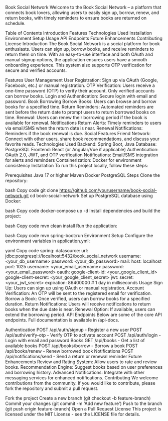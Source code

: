 Book Social Network
Welcome to the Book Social Network – a platform that connects book lovers, allowing users to easily sign up, borrow, renew, and return books, with timely reminders to ensure books are returned on schedule.

Table of Contents
Introduction
Features
Technologies Used
Installation
Environment Setup
Usage
API Endpoints
Future Enhancements
Contributing
License
Introduction
The Book Social Network is a social platform for book enthusiasts. Users can sign up, borrow books, and receive reminders to return them on time. With an easy-to-use interface and both OAuth and manual signup options, the application ensures users have a smooth onboarding experience. This system also supports OTP verification for secure and verified accounts.

Features
User Management
User Registration: Sign up via OAuth (Google, Facebook, etc.) or manual registration.
OTP Verification: Users receive a one-time password (OTP) to verify their account. Only verified accounts can borrow books.
Login and Authentication: Secure login with email and password.
Book Borrowing
Borrow Books: Users can browse and borrow books for a specified time.
Return Reminders: Automated reminders are sent before the return date to prompt users to return borrowed books on time.
Renewal: Users can renew their borrowing period if the book is available for renewal.
Notifications
Return Alerts: Timely reminders to users via email/SMS when the return date is near.
Renewal Notifications: Reminders if the book renewal is due.
Social Features
Friend Network: Connect with other users, share book recommendations, and discuss your favorite reads.
Technologies Used
Backend: Spring Boot, Java
Database: PostgreSQL
Frontend: React (or Angular/Vue if applicable)
Authentication: OAuth 2.0, JWT, and OTP verification
Notifications: Email/SMS integration for alerts and reminders
Containerization: Docker for environment consistency
Installation
To run this project locally, follow these steps:

Prerequisites
Java 17 or higher
Maven
Docker
PostgreSQL
Steps
Clone the repository:

bash
Copy code
git clone https://github.com/yourusername/book-social-network.git
cd book-social-network
Set up PostgreSQL database using Docker:

bash
Copy code
docker-compose up -d
Install dependencies and build the project:

bash
Copy code
mvn clean install
Run the application:

bash
Copy code
mvn spring-boot:run
Environment Setup
Configure the environment variables in application.yml:

yaml
Copy code
spring:
  datasource:
    url: jdbc:postgresql://localhost:5432/book_social_network
    username: <your_db_username>
    password: <your_db_password>
  mail:
    host: localhost
    port: 1025
    username: <your_email_username>
    password: <your_email_password>
  oauth:
    google-client-id: <your_google_client_id>
    google-client-secret: <your_google_client_secret>
jwt:
  secret: <your_jwt_secret>
  expiration: 86400000  # 1 day in milliseconds
Usage
Sign Up: Users can sign up using OAuth or manual registration.
Account Verification: An OTP will be sent to the registered email for verification.
Borrow a Book: Once verified, users can borrow books for a specified duration.
Return Notifications: Users will receive notifications to return books when the due date is near.
Renewal Option: If available, users can extend the borrowing period.
API Endpoints
Below are some of the core API endpoints. Full documentation is available in /api-docs.

Authentication
POST /api/auth/signup - Register a new user
POST /api/auth/verify-otp - Verify OTP to activate account
POST /api/auth/login - Login with email and password
Books
GET /api/books - Get a list of available books
POST /api/books/borrow - Borrow a book
POST /api/books/renew - Renew borrowed book
Notifications
POST /api/notifications/send - Send a return or renewal reminder
Future Enhancements
Review and Rating System: Allow users to rate and review books.
Recommendation Engine: Suggest books based on user preferences and borrowing history.
Advanced Notifications: Integrate with other messaging services for enhanced notifications.
Contributing
We welcome contributions from the community. If you would like to contribute, please fork the repository and submit a pull request.

Fork the project
Create a new branch (git checkout -b feature-branch)
Commit your changes (git commit -m 'Add new feature')
Push to the branch (git push origin feature-branch)
Open a Pull Request
License
This project is licensed under the MIT License - see the LICENSE file for details.
